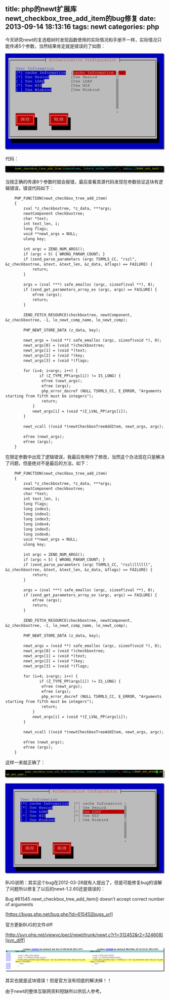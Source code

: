 title: php的newt扩展库newt_checkbox_tree_add_item的bug修复
date: 2013-09-14 18:13:16
tags: newt 
categories: php
---

今天研究newt的复选框树时发现函数使用的实际情况和手册不一样，实际情况只能传递5个参数，当然结果肯定就是错误的了如图：

![php-newt-001-001][php-newt-001-001]

代码：

![php-newt-002-001][php-newt-002-001]

当按正确的传递6个参数时就会报错，最后查看其源代码发现在参数验证这块有逻辑错误，错误代码如下：

```
	PHP_FUNCTION(newt_checkbox_tree_add_item)
	{
	    zval *z_checkboxtree, *z_data, ***args;
	    newtComponent checkboxtree;
	    char *text;
	    int text_len, i;
	    long flags;
	    void **newt_args = NULL;
	    ulong key;
	    
	    int argc = ZEND_NUM_ARGS();
	    if (argc < 5) { WRONG_PARAM_COUNT; }
	    if (zend_parse_parameters (argc TSRMLS_CC, "rszl", &z_checkboxtree, &text, &text_len, &z_data, &flags) == FAILURE) {
	        return;
	    }   
	    
	    args = (zval ***) safe_emalloc (argc, sizeof(zval **), 0);
	    if (zend_get_parameters_array_ex (argc, args) == FAILURE) {
	        efree (args);
	        return;
	    }   
	    
	    ZEND_FETCH_RESOURCE(checkboxtree, newtComponent, &z_checkboxtree, -1, le_newt_comp_name, le_newt_comp);
	    
	    PHP_NEWT_STORE_DATA (z_data, key);
	    
	    newt_args = (void **) safe_emalloc (argc, sizeof(void *), 0);
	    newt_args[0] = (void *)checkboxtree;
	    newt_args[1] = (void *)text;
	    newt_args[2] = (void *)key;
	    newt_args[3] = (void *)flags;
	
	    for (i=4; i<argc; i++) {
		       if (Z_TYPE_PP(args[i]) != IS_LONG) {
	            efree (newt_args);
	            efree (args);
	            php_error_docref (NULL TSRMLS_CC, E_ERROR, "Arguments starting from fifth must be integers");
	            return;
	        }    
	        newt_args[i] = (void *)Z_LVAL_PP(args[i]);
	    }    
	
	    newt_vcall ((void *)newtCheckboxTreeAddItem, newt_args, argc);
	
	    efree (newt_args);
	    efree (args);
	}
```

在限定参数中出现了逻辑错误，我最后有稍作了修改，当然这个办法现在只是解决了问题，但是绝对不是最后的方法，如下：

```
	PHP_FUNCTION(newt_checkbox_tree_add_item)
	{
	    zval *z_checkboxtree, *z_data, ***args;
	    newtComponent checkboxtree;
	    char *text;
	    int text_len, i;
	    long flags;
	    long index1;
	    long index2;
	    long index3;
	    long index4;
	    long index5;
	    long index6;
	    void **newt_args = NULL;
	    ulong key;
	    
	    int argc = ZEND_NUM_ARGS();
	    if (argc < 5) { WRONG_PARAM_COUNT; }
	    if (zend_parse_parameters (argc TSRMLS_CC, "rszl|llllll", &z_checkboxtree, &text, &text_len, &z_data, &flags) == FAILURE) {
	        return;
	    }   
	    
	    args = (zval ***) safe_emalloc (argc, sizeof(zval **), 0);
	    if (zend_get_parameters_array_ex (argc, args) == FAILURE) {
	        efree (args);
	        return;
	    }   
	    
	    ZEND_FETCH_RESOURCE(checkboxtree, newtComponent, &z_checkboxtree, -1, le_newt_comp_name, le_newt_comp);
	    
	    PHP_NEWT_STORE_DATA (z_data, key);
	    
	    newt_args = (void **) safe_emalloc (argc, sizeof(void *), 0);
	    newt_args[0] = (void *)checkboxtree;
	    newt_args[1] = (void *)text;
	    newt_args[2] = (void *)key;
	    newt_args[3] = (void *)flags;
	
	    for (i=4; i<argc; i++) {
		       if (Z_TYPE_PP(args[i]) != IS_LONG) {
	            efree (newt_args);
	            efree (args);
	            php_error_docref (NULL TSRMLS_CC, E_ERROR, "Arguments starting from fifth must be integers");
	            return;
	        }    
	        newt_args[i] = (void *)Z_LVAL_PP(args[i]);
	    }    
	
	    newt_vcall ((void *)newtCheckboxTreeAddItem, newt_args, argc);
	
	    efree (newt_args);
	    efree (args);
	}
```


这样一来就正确了：

![php-newt-003-001][php-newt-003-001]

![php-newt-004-001][php-newt-004-001]

BUG说明：其实这个bug在2012-03-28就有人提出了，但是可能修复bug的误解了问题所以修复了以后的newt-1.2.60还是错误的：


Bug \#61545
newt\_checkbox\_tree\_add\_item() doesn’t accept correct number of arguments

[https://bugs.php.net/bug.php?id=61545][bugs_url]



官方更新BUG的文件diff

[http://svn.php.net/viewvc/pecl/newt/trunk/newt.c?r1=312452&r2=324608][svn_diff]

![php-newt-005-001][php-newt-005-001]

其实也就是这块错误！但是官方没有彻底的解决掉！！

由于newt的整体互联网资料短缺所以供后人参考。

[bugs_url]: https://bugs.php.net/bug.php?id=61545
[svn_diff]: http://svn.php.net/viewvc/pecl/newt/trunk/newt.c?r1=312452&r2=324608
[php-newt-001-001]: /image/php/php-newt-001-001.png
[php-newt-002-001]: /image/php/php-newt-002-001.png
[php-newt-003-001]: /image/php/php-newt-003-001.png
[php-newt-004-001]: /image/php/php-newt-004-001.png
[php-newt-005-001]: /image/php/php-newt-005-001.png
